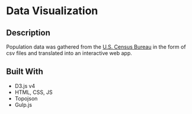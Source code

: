 # Data Visualization

## Description

Population data was gathered from the [U.S. Census Bureau](https://www.census.gov/developers/) in the form of csv files and translated into an interactive web app.

## Built With

* D3.js v4
* HTML, CSS, JS
* Topojson
* Gulp.js